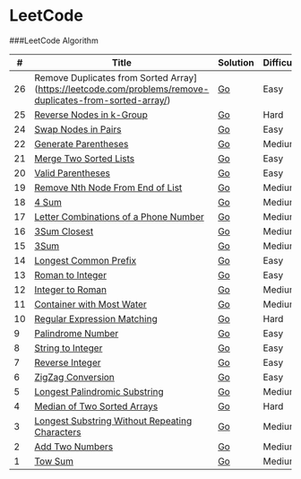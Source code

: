 LeetCode
========

###LeetCode Algorithm

| # | Title | Solution | Difficult |  
|---|-------|----------|-----------|
| 26 |Remove Duplicates from Sorted Array](https://leetcode.com/problems/remove-duplicates-from-sorted-array/)| [Go]()|Easy|
| 25 |[Reverse Nodes in k-Group](https://leetcode.com/problems/reverse-nodes-in-k-group/)| [Go]()|Hard|
| 24 |[Swap Nodes in Pairs](https://leetcode.com/problems/swap-nodes-in-pairs/)| [Go]()|Easy|
| 22 |[Generate Parentheses](https://leetcode.com/problems/generate-parentheses/)| [Go]()|Medium|
| 21 |[Merge Two Sorted Lists](https://leetcode.com/problems/merge-two-sorted-lists/)| [Go]()|Easy|
| 20 |[Valid Parentheses](https://leetcode.com/problems/valid-parentheses/)| [Go]()|Easy|
| 19 |[Remove Nth Node From End of List](https://leetcode.com/problems/remove-nth-node-from-end-of-list/)| [Go]()|Medium|
| 18 |[4 Sum](https://leetcode.com/problems/4sum/)| [Go]()|Medium|
| 17 |[Letter Combinations of a Phone Number](https://leetcode.com/problems/letter-combinations-of-a-phone-number/)| [Go]()|Medium|
| 16 |[3Sum Closest](https://leetcode.com/problems/3sum-closest/)| [Go]()|Medium|
| 15 |[3Sum](https://leetcode.com/problems/3sum/)| [Go]()|Medium|
| 14 |[Longest Common Prefix](https://leetcode.com/problems/longest-common-prefix/)| [Go]()|Easy|
| 13 |[Roman to Integer](https://leetcode.com/problems/roman-to-integer/)| [Go]()|Easy|
| 12 |[Integer to Roman](https://leetcode.com/problems/integer-to-roman/)| [Go]()|Medium|
| 11 |[Container with Most Water](https://leetcode.com/problems/container-with-most-water/)| [Go]()|Medium|
| 10 |[Regular Expression Matching](https://leetcode.com/problems/regular-expression-matching/)| [Go]()|Hard|
| 9 |[Palindrome Number](https://leetcode.com/problems/palindrome-number/)| [Go]()|Easy|
| 8 |[String to Integer](https://leetcode.com/problems/string-to-integer-atoi/)| [Go]()|Easy|
| 7 |[Reverse Integer](https://leetcode.com/problems/reverse-integer/)| [Go]()|Easy|
| 6 |[ZigZag Conversion](https://leetcode.com/problems/zigzag-conversion/)| [Go]()|Easy|
| 5 |[Longest Palindromic Substring](https://leetcode.com/problems/longest-palindromic-substring/)| [Go]()|Medium|
| 4 |[Median of Two Sorted Arrays](https://leetcode.com/problems/median-of-two-sorted-arrays/)| [Go]()|Hard|
| 3 |[Longest Substring Without Repeating Characters](https://leetcode.com/problems/longest-substring-without-repeating-characters/)|[Go]()|Medium|
| 2 |[Add Two Numbers](https://oj.leetcode.com/problems/add-two-numbers/)| [Go]()|Medium|
| 1 |[Tow Sum](https://oj.leetcode.com/problems/two-sum/)| [Go]() |Medium|
